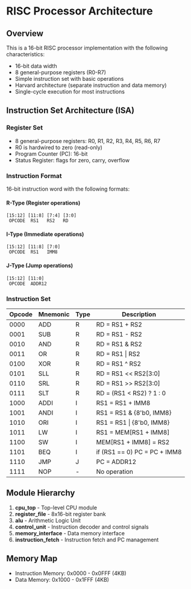 # RISC Processor Architecture

## Overview
This is a 16-bit RISC processor implementation with the following characteristics:
- 16-bit data width
- 8 general-purpose registers (R0-R7)
- Simple instruction set with basic operations
- Harvard architecture (separate instruction and data memory)
- Single-cycle execution for most instructions

## Instruction Set Architecture (ISA)

### Register Set
- 8 general-purpose registers: R0, R1, R2, R3, R4, R5, R6, R7
- R0 is hardwired to zero (read-only)
- Program Counter (PC): 16-bit
- Status Register: flags for zero, carry, overflow

### Instruction Format
16-bit instruction word with the following formats:

#### R-Type (Register operations)
```
[15:12] [11:8] [7:4] [3:0]
 OPCODE  RS1   RS2   RD
```

#### I-Type (Immediate operations)
```
[15:12] [11:8] [7:0]
 OPCODE  RS1   IMM8
```

#### J-Type (Jump operations)
```
[15:12] [11:0]
 OPCODE  ADDR12
```

### Instruction Set

| Opcode | Mnemonic | Type | Description |
|--------|----------|------|-------------|
| 0000   | ADD      | R    | RD = RS1 + RS2 |
| 0001   | SUB      | R    | RD = RS1 - RS2 |
| 0010   | AND      | R    | RD = RS1 & RS2 |
| 0011   | OR       | R    | RD = RS1 \| RS2 |
| 0100   | XOR      | R    | RD = RS1 ^ RS2 |
| 0101   | SLL      | R    | RD = RS1 << RS2[3:0] |
| 0110   | SRL      | R    | RD = RS1 >> RS2[3:0] |
| 0111   | SLT      | R    | RD = (RS1 < RS2) ? 1 : 0 |
| 1000   | ADDI     | I    | RS1 = RS1 + IMM8 |
| 1001   | ANDI     | I    | RS1 = RS1 & {8'b0, IMM8} |
| 1010   | ORI      | I    | RS1 = RS1 \| {8'b0, IMM8} |
| 1011   | LW       | I    | RS1 = MEM[RS1 + IMM8] |
| 1100   | SW       | I    | MEM[RS1 + IMM8] = RS2 |
| 1101   | BEQ      | I    | if (RS1 == 0) PC = PC + IMM8 |
| 1110   | JMP      | J    | PC = ADDR12 |
| 1111   | NOP      | -    | No operation |

## Module Hierarchy

1. **cpu_top** - Top-level CPU module
2. **register_file** - 8x16-bit register bank
3. **alu** - Arithmetic Logic Unit
4. **control_unit** - Instruction decoder and control signals
5. **memory_interface** - Data memory interface
6. **instruction_fetch** - Instruction fetch and PC management

## Memory Map
- Instruction Memory: 0x0000 - 0x0FFF (4KB)
- Data Memory: 0x1000 - 0x1FFF (4KB)